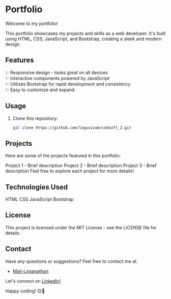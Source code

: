 # Portfolio

Welcome to my portfolio!

This portfolio showcases my projects and skills as a web developer. It's built using HTML, CSS, JavaScript, and Bootstrap, creating a sleek and modern design.

## Features

✨ Responsive design - looks great on all devices  
✨ Interactive components powered by JavaScript  
✨ Utilizes Bootstrap for rapid development and consistency  
✨ Easy to customize and expand  


## Usage

1. Clone this repository:
   ```bash
   git clone https://github.com/logusivam/codsoft_2.git

## Projects
Here are some of the projects featured in this portfolio:

Project 1 - Brief description
Project 2 - Brief description
Project 3 - Brief description
Feel free to explore each project for more details!

## Technologies Used
HTML
CSS
JavaScript
Bootstrap

## License
This project is licensed under the MIT License - see the LICENSE file for details.

## Contact
Have any questions or suggestions? Feel free to contact me at.
 - [Mail-Loganathan](logusivam26@gmail.com)

Let's connect on [LinkedIn!](https://www.linkedin.com/in/loganathan26/)

Happy coding! 😊🚀
